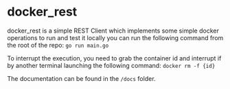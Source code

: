 # docker_rest

docker_rest is a simple REST Client which implements some simple docker operations
to run and test it locally you can run the following command from the root of the repo:
`go run main.go`

To interrupt the execution, you need to grab the container id and interrupt if by another terminal
launching the following command:
`docker rm -f {id}`

The documentation can be found in the `/docs` folder.
